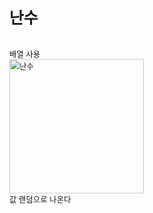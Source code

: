 <h1>난수</h1>
<br>
배열 사용 
<br>
<img width="242" alt="난수" src="https://github.com/Sossoh/WebP23/assets/128332587/350f6429-8f7f-4bc5-9c67-df6b10f2ddca">
<br>
값 랜덤으로 나온다
